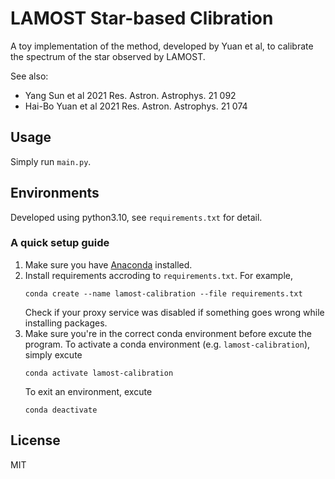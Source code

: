 # LAMOST Star-based Clibration

A toy implementation of the method, developed by Yuan et al, to calibrate the spectrum of the star observed by LAMOST.

See also: 
- Yang Sun et al 2021 Res. Astron. Astrophys. 21 092
- Hai-Bo Yuan et al 2021 Res. Astron. Astrophys. 21 074

## Usage

Simply run `main.py`. 

## Environments

Developed using python3.10, see `requirements.txt` for detail.

### A quick setup guide

1. Make sure you have [Anaconda](https://www.anaconda.com/) installed.
2. Install requirements accroding to `requirements.txt`. For example, 
    ```
    conda create --name lamost-calibration --file requirements.txt
    ```
    Check if your proxy service was disabled if something goes wrong while installing packages.
3. Make sure you're in the correct conda environment before excute the program. To activate a conda environment (e.g. `lamost-calibration`), simply excute
    ```
    conda activate lamost-calibration
    ```
    To exit an environment, excute
    ```
    conda deactivate
    ```

## License

MIT